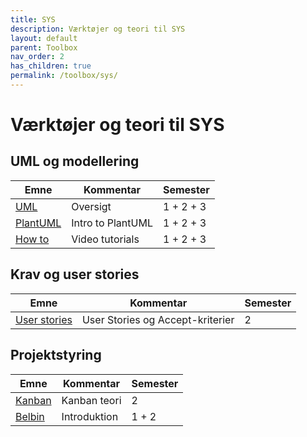 ```yaml
---
title: SYS
description: Værktøjer og teori til SYS
layout: default
parent: Toolbox
nav_order: 2
has_children: true
permalink: /toolbox/sys/
---
```


# Værktøjer og teori til SYS

## UML og modellering

| Emne | Kommentar | Semester |
|------|-----------|----------|
|[UML](./uml/)|Oversigt|1 + 2 + 3|
|[PlantUML](./uml/plantuml.md)|Intro to PlantUML|1 + 2 + 3|
|[How to](./uml/tutorials.md)|Video tutorials|1 + 2 + 3|

## Krav og user stories

| Emne | Kommentar | Semester |
|------|-----------|----------|
|[User stories](./requirements/userstories.md)|User Stories og Accept-kriterier|2|

## Projektstyring

| Emne | Kommentar | Semester |
|------|-----------|----------|
|[Kanban](./projectmanagement/kanban.md)|Kanban teori|2|
|[Belbin](./projectmanagement/belbin.md)|Introduktion|1 + 2|
